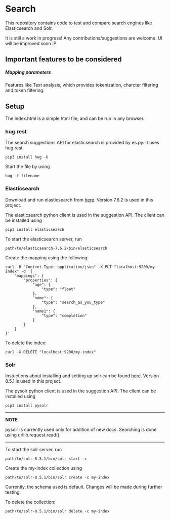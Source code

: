 # Search
This repository contains code to test and compare search engines like Elasticsearch and Solr.

It is still a work in progress! Any contributions/suggestions are welcome. UI will be improved soon :P

## Important features to be considered

##### Mapping parameters
Features like Text analysis, which provides tokenization, charcter filtering and token filtering.

## Setup
The index.html is a simple html file, and can be run in any browser.

### hug.rest
The search suggestions API for elasticsearch is provided by es.py. It uses hug.rest.

    pip3 install hug -U

Start the file by using

    hug -f filename

### Elasticsearch
Download and run elasticsearch from [here](https://www.elastic.co/downloads/elasticsearch). Version 7.6.2 is used in this project.

The elasticsearch python client is used in the suggestion API. The client can be installed using

    pip3 install elasticsearch

To start the elasticsearch server, run

    path/to/elasticsearch-7.6.2/bin/elasticsearch

Create the mapping using the following:

    curl -H "Content-Type: application/json" -X PUT "localhost:9200/my-index" -d '{
        "mappings": {
            "properties": {
                "age": {
                    "type": "float"
                },
                "name": {
                    "type": "search_as_you_type"
                },
                "name1": {
                    "type": "completion"
                }
            }
        }
    }'

To delete the index:

    curl -X DELETE "localhost:9200/my-index"


### Solr
Instuctions about installing and setting up solr can be found [here](https://lucene.apache.org/solr/guide/8_5/solr-tutorial.html). Version 8.5.1 is used in this project.

The pysolr python client is used in the suggestion API. The client can be installed using

    pip3 install pysolr

---
**NOTE**

pysolr is currently used only for addition of new docs. Searching is done using urllib.request.read().

---

To start the solr server, run

    path/to/solr-8.5.1/bin/solr start -c

Create the my-index collection using

    path/to/solr-8.5.1/bin/solr create -c my-index

Currently, the schema used is default. Changes will be made during further testing.

To delete the collection:

    path/to/solr-8.5.1/bin/solr delete -c my-index